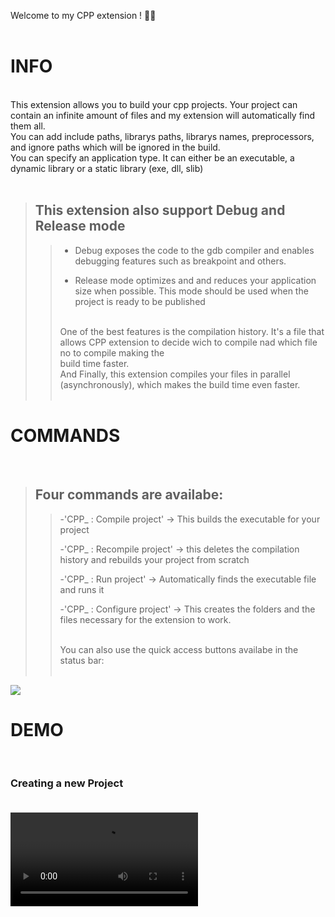 Welcome to my CPP extension ! 🚀🚀<br>
<br>

# INFO <br>

<br>
This extension allows you to build your cpp projects. Your project can contain an infinite amount of files and my extension will automatically find them all.<br>
You can add include paths, librarys paths, librarys names, preprocessors, and ignore paths which will be ignored in the build.<br>
You can specify an application type. It can either be an executable, a dynamic library or a static library (exe, dll, slib)
<br>
<br>

> ## This extension also support Debug and Release mode
>
> > - Debug exposes the code to the gdb compiler and enables debugging features such as breakpoint and others.
> >
> > - Release mode optimizes and and reduces your application size when possible. This mode should be used when the project is ready to be published
> >
> > <br>
> > One of the best features is the compilation history. It's a file that allows CPP extension to decide wich to compile nad which file no to compile making the<br> build time faster.<br>
> > And Finally, this extension compiles your files in parallel (asynchronously), which makes the build time even faster.<br>
> > <br>

# COMMANDS <br>

<br>

> ## Four commands are availabe:
>
> > -'CPP\_ : Compile project' -> This builds the executable for your project
> >
> > -'CPP\_ : Recompile project' -> this deletes the compilation history and rebuilds your project from scratch
> >
> > -'CPP\_ : Run project' -> Automatically finds the executable file and runs it
> >
> > -'CPP\_ : Configure project' -> This creates the folders and the files necessary for the extension to work.
> >
> > <br>
> > You can also use the quick access buttons availabe in the status bar:<br><br>

<img src="https://user-images.githubusercontent.com/64434215/224558370-78de9076-4efc-40ff-b887-391028733f3f.png" />

<br>

# DEMO <br>

<br>

### Creating a new Project <br><br>

<video src="https://user-images.githubusercontent.com/64434215/224559840-c79250dd-53cb-441d-bd00-4595f35021fd.mp4"/>

<br><br>

### Compiling a Project <br><br>

<video src="https://user-images.githubusercontent.com/64434215/224560183-414375c1-e7e8-4959-a594-1b832330e0e1.mp4"/>

<br><br>

### You can also check out this youtube video for more information <br><br>

<video src="https://www.youtube.com/watch?v=UFmJ48t1QHM&t=245s"/>
